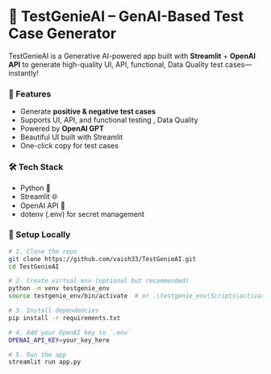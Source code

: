 # 🧠 TestGenieAI – GenAI-Based Test Case Generator

TestGenieAI is a Generative AI-powered app built with **Streamlit** + **OpenAI API** to generate high-quality UI, API, functional, Data Quality test cases— instantly! 

### 🚀 Features
- Generate **positive & negative test cases**
- Supports UI, API, and functional testing , Data Quality
- Powered by **OpenAI GPT**
- Beautiful UI built with Streamlit
- One-click copy for test cases

### 🛠️ Tech Stack
- Python 🐍
- Streamlit 🌐
- OpenAI API 🤖
- dotenv (.env) for secret management

### 🔐 Setup Locally

```bash
# 1. Clone the repo
git clone https://github.com/vaish33/TestGenieAI.git
cd TestGenieAI

# 2. Create virtual env (optional but recommended)
python -m venv testgenie_env
source testgenie_env/bin/activate  # or .\testgenie_env\Scripts\activate on Windows

# 3. Install dependencies
pip install -r requirements.txt

# 4. Add your OpenAI key to `.env`
OPENAI_API_KEY=your_key_here

# 5. Run the app
streamlit run app.py





